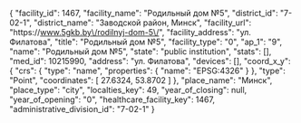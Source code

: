{
    "facility_id": 1467,
    "facility_name": "Родильный дом №5",
    "district_id": "7-02-1",
    "district_name": "Заводской район, Минск",
    "facility_url": "https:\/\/www.5gkb.by\/rodilnyj-dom-5\/",
    "facility_address": "ул. Филатова",
    "title": "Родильный дом №5",
    "facility_type": "0",
    "ap_1": "9",
    "name": "Родильный дом №5",
    "state": "public institution",
    "stats": [],
    "med_id": 10215990,
    "address": "ул. Филатова",
    "devices": [],
    "coord_x_y": {
        "crs": {
            "type": "name",
            "properties": {
                "name": "EPSG:4326"
            }
        },
        "type": "Point",
        "coordinates": [
            27.6324,
            53.8702
        ]
    },
    "place_name": "Минск",
    "place_type": "city",
    "localties_key": 49,
    "year_of_closing": null,
    "year_of_opening": "0",
    "healthcare_facility_key": 1467,
    "administrative_division_id": "7-02-1"
}